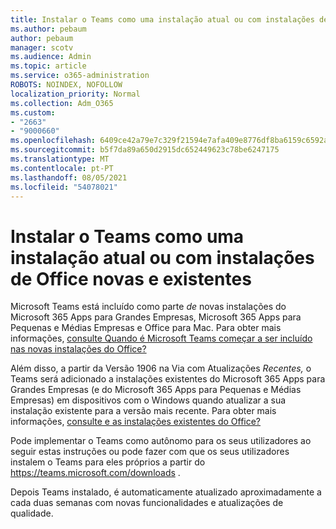 ```yaml
---
title: Instalar o Teams como uma instalação atual ou com instalações de Office novas e existentes
ms.author: pebaum
author: pebaum
manager: scotv
ms.audience: Admin
ms.topic: article
ms.service: o365-administration
ROBOTS: NOINDEX, NOFOLLOW
localization_priority: Normal
ms.collection: Adm_O365
ms.custom:
- "2663"
- "9000660"
ms.openlocfilehash: 6409ce42a79e7c329f21594e7afa409e8776df8ba6159c6592a4be2bfa648261
ms.sourcegitcommit: b5f7da89a650d2915dc652449623c78be6247175
ms.translationtype: MT
ms.contentlocale: pt-PT
ms.lasthandoff: 08/05/2021
ms.locfileid: "54078021"
---
```

# <a name="installing-teams-as-standalone-or-with-new-or-existing-office-installations"></a>Instalar o Teams como uma instalação atual ou com instalações de Office novas e existentes

Microsoft Teams está incluído como parte *de* novas instalações do Microsoft 365 Apps para Grandes Empresas, Microsoft 365 Apps para Pequenas e Médias Empresas e Office para Mac. Para obter mais informações, [consulte Quando é Microsoft Teams começar a ser incluído nas novas instalações do Office?](https://docs.microsoft.com/deployoffice/teams-install#when-will-microsoft-teams-start-being-included-with-new-installations-of-microsoft-365-apps)

Além disso, a partir da Versão 1906 na Via com Atualizações *Recentes,* o Teams será adicionado a instalações existentes do Microsoft 365 Apps para Grandes Empresas (e do Microsoft 365 Apps para Pequenas e Médias Empresas) em dispositivos com o Windows quando atualizar a sua instalação existente para a versão mais recente. Para obter mais informações, [consulte e as instalações existentes do Office?](https://docs.microsoft.com/deployoffice/teams-install#what-about-existing-installations-of-microsoft-365-apps)

Pode implementar o Teams como autônomo [](https://docs.microsoft.com/MicrosoftTeams/msi-deployment)para os seus utilizadores ao seguir estas instruções ou pode fazer com que os seus utilizadores instalem o Teams para eles próprios a partir do https://teams.microsoft.com/downloads .

Depois Teams instalado, é automaticamente atualizado aproximadamente a cada duas semanas com novas funcionalidades e atualizações de qualidade. [](https://docs.microsoft.com/deployoffice/teams-install#feature-and-quality-updates-for-microsoft-teams) 

